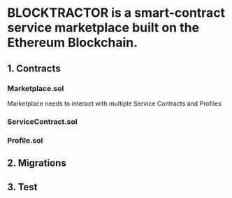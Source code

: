 # BLOCKTRACTOR is a smart-contract service marketplace built on the Ethereum Blockchain.

## 1. Contracts

### Marketplace.sol

Marketplace needs to interact with multiple Service Contracts and Profiles

### ServiceContract.sol

### Profile.sol

## 2. Migrations

## 3. Test
